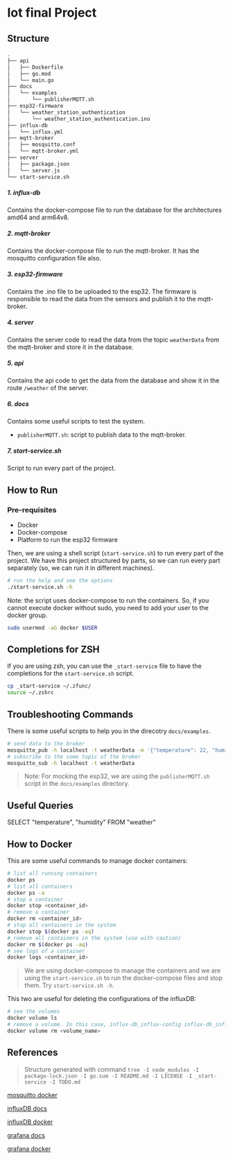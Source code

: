 # Iot final Project

## Structure
```bash
.
├── api
│   ├── Dockerfile
│   ├── go.mod
│   └── main.go
├── docs
│   └── examples
│       └── publisherMQTT.sh
├── esp32-firmware
│   └── weather_station_authentication
│       └── weather_station_authentication.ino
├── influx-db
│   └── influx.yml
├── mqtt-broker
│   ├── mosquitto.conf
│   └── mqtt-broker.yml
├── server
│   ├── package.json
│   └── server.js
└── start-service.sh
```
##### 1. influx-db
Contains the docker-compose file to run the database for the architectures amd64 and arm64v8.
##### 2. mqtt-broker
Contains the docker-compose file to run the mqtt-broker. It has the mosquitto configuration file also.
##### 3. esp32-firmware
Contains the .ino file to be uploaded to the esp32. The firmware is responsible to read the data from the sensors and publish it to the mqtt-broker.
##### 4. server
Contains the server code to read the data from the topic `weatherData` from the mqtt-broker and store it in the database.
##### 5. api
Contains the api code to get the data from the database and show it in the route `/weather` of the server.
##### 6. docs
Contains some useful scripts to test the system.
- `publisherMQTT.sh`: script to publish data to the mqtt-broker.
##### 7. start-service.sh
Script to run every part of the project.

## How to Run
### Pre-requisites
- Docker
- Docker-compose
- Platform to run the esp32 firmware

Then, we are using a shell script (`start-service.sh`) to run every part of the project. 
We have this project structured by parts, so we can run every part separately (so, we can run it in different machines).
```bash
# run the help and see the options
./start-service.sh -h
```
Note: the script uses docker-compose to run the containers. So, if you cannot execute docker without sudo, you need to add your user to the docker group.
```bash
sudo usermod -aG docker $USER
```

## Completions for ZSH
If you are using zsh, you can use the `_start-service` file to have the completions for the `start-service.sh` script.

```bash
cp _start-service ~/.zfunc/
source ~/.zshrc
```

## Troubleshooting Commands
There is some useful scripts to help you in the direcotry `docs/examples`.
```bash
# send data to the broker
mosquitto_pub -h localhost -t weatherData -m '{"temperature": 22, "humidity": 50}'
# subscribe to the some topic of the broker
mosquitto_sub -h localhost -t weatherData
```
> Note: For mocking the esp32, we are using the `publisherMQTT.sh` script in the `docs/examples` directory.

## Useful Queries
SELECT "temperature", "humidity" FROM "weather"

## How to Docker
This are some useful commands to manage docker containers:
```bash
# list all running containers
docker ps
# list all containers
docker ps -a
# stop a container
docker stop <container_id>
# remove a container
docker rm <container_id>
# stop all containers in the system
docker stop $(docker ps -aq)
# remove all containers in the system (use with caution)
docker rm $(docker ps -aq)
# see logs of a container
docker logs <container_id>
```
> We are using docker-compose to manage the containers and we are using the `start-service.sh` to run the docker-compose files and stop them. Try `start-service.sh -h`.

This two are useful for deleting the configurations of the influxDB:
```bash
# see the volumes
docker volume ls
# remove a volume. In this case, influx-db_influx-config influx-db_influx-data.
docker volume rm <volume_name>
```

## References
> Structure generated with command `tree -I node_modules -I package-lock.json -I go.sum -I README.md -I LICENSE -I _start-service -I TODO.md`

[mosquitto docker](https://hub.docker.com/_/eclipse-mosquitto/)

[influxDB docs](https://docs.influxdata.com/influxdb/v2/)

[influxDB docker](https://hub.docker.com/_/influxdb)

[grafana docs](https://grafana.com/docs/grafana/latest/)

[grafana docker](https://hub.docker.com/r/grafana/grafana)
